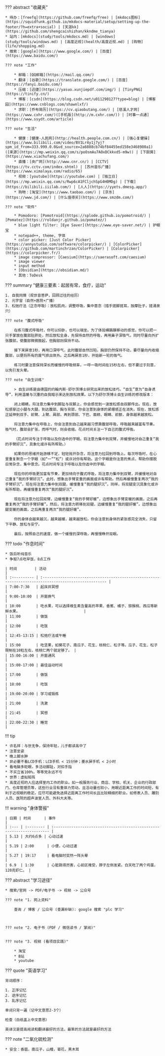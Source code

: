 
??? abstract "收藏夹"

    * 待办：[freefq](https://github.com/freefq/free) | [mkdocs图标](https://squidfunk.github.io/mkdocs-material/setup/setting-up-the-footer/?h=extra+social) | [天涯kk](https://github.com/shengcaishizhan/kkndme_tianya)
    * 站内：[mkdocs](study/tools/mkdocs.md) | [windows](study/tools/windows.md) | [高度近视](health/高度近视.md) | [购物](life/shopping.md)
    * 搜索：[google](https://www.google.com/) | [百度](https://www.baidu.com/)

    ??? note "工作"

        * 邮箱：[QQ邮箱](https://mail.qq.com/)
        * 翻译：[谷歌](https://translate.google.com/) | [百度](https://fanyi.baidu.com/)
        * 压缩：[迅捷](https://yasuo.xunjiepdf.com/img/) | [TinyPNG](https://tinify.cn/)
        * 博客：[csdn](https://blog.csdn.net/u011290127?type=blog) | [博客园](https://www.cnblogs.com/shawnlxf/)
        * 求职：[乔布简历](https://cv.qiaobutang.com/) | [慈溪人才网](https://www.cxhr.com/)([手机版](http://m.cxhr.com/)) | [时事一点通](https://www.ssydt.com/article)

    ??? note "生活"

        * 健康：[健康-人民网](http://health.people.com.cn/) | [强心复健操](https://www.bilibili.com/video/BV1Lr4y1j7yj?spm_id_from=333.999.0.0&vd_source=2a6888cb74bf84455ed158e3468980a1)([来源](https://mp.weixin.qq.com/s/poOsmAu7AOxDCkkvd5-m9w)) | [下厨房](https://www.xiachufang.com/)
        * 直播：[央广网](http://www.cnr.cn/) | [CCTV](https://tv.cctv.com/index.shtml) | [苏州音乐广播](https://www.ximalaya.com/radio/65)
        * 视频：[youtube](https://youtube.com) | [独立日](https://mp.weixin.qq.com/s/Rwp6cA1FCljchSpG4H0MDg) | [下载](https://bilibili.iiilab.com/) | [人人](https://yyets.dmesg.app/)
        * 购物：[淘宝](https://www.taobao.com/) | [京东](https://www.jd.com/) | [什么值得买](https://www.smzdm.com/)

    ??? note "软件"

        * Pomodoro: [Pomotroid](https://splode.github.io/pomotroid/) | [Pomatez](https://roldanjr.github.io/pomatez/)
        * blue light filter: [Eye Saver](https://www.eye-saver.net/) | 护眼宝
        * notepad++, theme, 字体
        * color picker: [Just Color Picker](https://annystudio.com/software/colorpicker/) | [ColorPicker](https://github.com/martinchrzan/ColorPicker) | [Colorpicker](https://colorpicker.fr/)
        * image compressor: [Caesium](https://saerasoft.com/caesium)
        * image viewer
        * input method
        * [Obsidian](https://obsidian.md/)
        * 其他：ToDesk

??? summary "健康三要素：起居有常，食疗，运动"

    1. 自我同情（观世音菩萨，回顾过往的经历）
    2. 元宇宙（自然+医院+广播）
    3. 松弛疗法（正念呼吸）：放松肌肉，调整呼吸，集中意念（措手搓脚搓耳，按摩肚子，搓涌泉穴）

    ??? note "腹式呼吸"

        在练习腹式呼吸时，你可以仰卧，也可以端坐。为了体验横膈膜移动的感觉，你可以把一只手掌放在腹部肚脐处，然后放松全身，先保持自然的呼吸，再用鼻子深吸气，同时尽量向外扩张腹部，使腹部微微鼓起，但胸部则保持不动。

        接下来屏息1秒，再用口深呼气，此时腹部自然凹陷，胸部仍然保持不动，要尽量向内收缩腹部，以便将所有的废气排出体外。之后再屏息1秒，开始新一轮的吸气。 

        练习时要注意保持深长而缓慢的呼吸频率，一呼一吸时间在15秒左右，但不要过于刻意，以免引发头晕。

    ??? note "自生训练"

        > 自生训练是由德国的约翰内斯·舒尔茨博士研究出来的放松技巧。“自生”意为“自身诱导”，利用温暖与沉重的自我暗示来达到放松效果。以下为舒尔茨博士自生训练的修改版本： 

        闭上眼睛，将注意力集中到脚趾与双脚上，你会感觉到一波放松感自双脚传出。现在，放松感穿过小腿与大腿，到达腹部、胸与背部，你会注意到身体的紧绷感正在消失。现在，放松感正延伸到双手、前臂、上臂、肩部，再到颈部、下巴、面颊、眼睛、前额，身体越来越放松。 

        将注意力集中在呼吸上，你会注意到自己越来越习惯靠腹部呼吸，呼吸越来越富有节奏。吸气时，腹部会扩张，而呼气时，则会收缩。花点时间关注一下自己的腹式呼吸。 

        （花点时间专注于呼吸以及你选中的字眼。将注意力集中到双臂，并缓慢地对自己重复“我的手臂好沉”，具象化或许有所帮助。）

        如果你的思绪开始游移不定，轻轻抛开杂念，将注意力拉回到呼吸上。每次呼吸时，在心里重复默念一个字眼（如“一”“松”）或许对你有帮助。这个字眼是你注意的焦点，帮助你摆脱日常杂念，集中意念。花点时间专注于呼吸以及你选中的字眼。 

        现在你的呼吸更加富有节奏，更加倾向于腹式呼吸，将注意力集中到双臂，并缓慢地对自己重复“我的手臂好沉”。此时，想象出手臂变重的画面或许有帮助。然后再缓慢重复两次“我的手臂好沉”。现在将注意力集中到双腿，缓慢重复“我的腿好沉”。同样，将双腿变沉具象化或许有所帮助，再缓慢重复两次“我的腿好沉”。 

        现在将注意力拉回双臂，边缓慢重复“我的手臂好暖”，边想象出手臂变暖的画面，之后再重复两次“我的手臂好暖”。然后，将注意力转移到双腿，边缓慢重复“我的腿好暖”。边想象出腿变暖的画面，之后再重复两次“我的腿好暖”。

        你的身体会越来越沉，越来越暖，越来越放松。你会注意到身体的紧张感完全消失，只留下平静、放松与安宁。 

        最后，按照自己的速度，做一个缓慢的深呼吸，再慢慢睁开双眼。 


??? todo "作息时间"

    * 饭后听纯音乐
    * 争取7点吃早饭，8点工作

    | 时间        | 活动                                                                                                 |
    | :---------- | :--------------------------------------------------------------------------------------------------- |
    | 7:00-7:30   | 起床并冥想                                                                                           |
    | 9:00-10:00  | 开窗换气                                                                                             |
    | 10:00       | 吃水果，可以选择维生素含量高的苹果、香蕉、橘子、猕猴桃、西瓜等新鲜水果。                             |
    | 11:00       | 做饭                                                                                                 |
    | 12:00       | 吃饭                                                                                                 |
    | 12:45-13:15 | 松弛疗法或午睡                                                                                       |
    | 15:00       | 吃坚果，如葵花子、南瓜子、花生、核桃仁、松子等。瓜子、花生、松子限制在10粒左右，核桃仁两个就足够了。 |
    | 15:00-16:00 | 开窗通风                                                                                             |
    | 15:00-17:00 | 最佳运动时间                                                                                         |
    | 17:00       | 做饭                                                                                                 |
    | 18:00       | 吃饭                                                                                                 |
    | 19:00-20:00 | 学习或锻炼                                                                                           |
    | 21:00       | 洗漱                                                                                                 |
    | 21:45       | 冥想                                                                                                 |
    | 22:00-22:30 | 睡觉                                                                                                 |

!!! tip

    * 许名祥：与世无争，保持年轻，儿子都读高中了
    * 注意坐姿
    * 晚上脚水肿
    * 非必要不看LCD手机：LCD手机 < 15分钟；墨水屏手机 < 2小时
    * 看电脑多眨眼，多活动脚趾，对扣手指
    * 不买立省100%，等等党永远不亏
    * 世界：虚拟矩阵
    * 高度近视的人应选择室内工作的职业。如一般服务行业、商店、学校、机关、企业的行政部门、仓库管理员等，这些行业没有重体力劳动，且活动量也较小，用眼近距离工作的时间短，有利于近视眼的稳定。应尽可能避免选择近距离工作时间长且比较精细的职业。如修表人员、雕刻人员、医院的超声波室人员、外科大夫等。

!!! warning "身体警报"

    | 日期 | 时间      | 事件                                                                  |
    | :--- | :-------- | :-------------------------------------------------------------------- |
    | 5.13 | 大约6点多 | 心动过速                                                              |
    | 5.19 | 2:00      | 小便，心动过速                                                        |
    | 5.27 | 19:17     | 看电脑时突然一阵头晕                                                  |
    | 6.9  | 1:30      | 心脏跳得厉害，心前区难受，脖子左侧发紧。白天吃了两个鸡蛋，120克虾仁。 |


??? abstract "学习途径"

    * 搜索/官网 -> PDF/电子书 -> 视频 -> 公众号 

    ??? note "1. 网上资料"

        查询 / 博客 / 公众号 (查漏补缺): google 搜索 "plc 学习"



    ??? note "2. 电子书 (PDF / 微信读书 / 掌阅)"


    ??? note "3. 视频 (看项目实践)"

        * 淘宝
        * B站
        * youtube

??? quote "英语学习"

    背词顺序：

    1. 正序记忆
    2. 逆序记忆
    3. 乱序记忆

    单词只背一遍（记中文意思2-3个）

    检查（白纸盖上中文意思）

    英译汉是提高阅读和翻译最好的方法，最笨的方法就是最好的方法

??? note "二氧化硫检测"

    * 安全：香菇，南瓜子，山楂，菊花，黑木耳